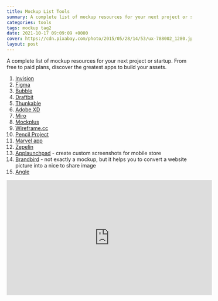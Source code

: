 ```yaml
---
title: Mockup List Tools
summary: A complete list of mockup resources for your next project or startup. From free to paid plans, discover the greatest apps to build your assets.
categories: tools
tags: mockup tag2
date: 2021-10-17 09:09:09 +0000
cover: https://cdn.pixabay.com/photo/2015/05/28/14/53/ux-788002_1280.jpg
layout: post
---
```


A complete list of mockup resources for your next project or startup. From free to paid plans, discover the greatest apps to build your assets.

1. [Invision](https://www.invisionapp.com/plans)
2. [Figma](https://www.figma.com/pricing)
3. [Bubble](https://bubble.io/pricing)
4. [Draftbit](https://draftbit.com)
5. [Thunkable](https://thunkable.com)
6. [Adobe XD](https://www.adobe.com/products/xd.html)
7. [Miro](https://miro.com/features/)
8. [Mockplus](https://www.mockplus.com/free-wireframing-tool/)
9. [Wireframe.cc](https://wireframe.cc)
10. [Pencil Project](https://www.figma.com)
11. [Marvel app](https://marvelapp.com)
13. [Zepelin](https://zeplin.io/)
14. [Applaunchpad](https://theapplaunchpad.com/) - create custom screenshots for mobile store
15. [Brandbird](https://www.brandbird.app/) - not exactly a mockup, but it helps you to convert a website picture into a nice to share image
16. [Angle](https://angle.sh/)

<iframe width="560" height="315" src="https://www.youtube-nocookie.com/embed/GqQxqDTVnZc" title="YouTube video player" frameborder="0" allow="accelerometer; autoplay; clipboard-write; encrypted-media; gyroscope; picture-in-picture" allowfullscreen></iframe>
